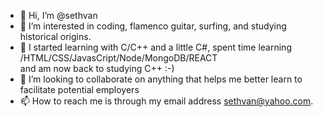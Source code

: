 - 👋 Hi, I’m @sethvan
- 👀 I’m interested in coding, flamenco guitar, surfing, and studying historical origins.
- 🌱 I started learning with C/C++ and a little C#, spent time learning /HTML/CSS/JavasCript/Node/MongoDB/REACT  
 and am now back to studying C++ :-)
- 💞️ I’m looking to collaborate on anything that helps me better learn to facilitate potential employers
- 📫 How to reach me is through my email address sethvan@yahoo.com.

<!---
sethvan/sethvan is a ✨ special ✨ repository because its `README.md` (this file) appears on your GitHub profile.
You can click the Preview link to take a look at your changes.
--->
